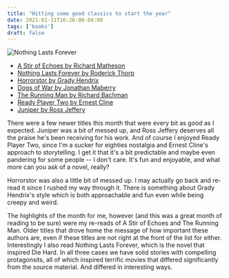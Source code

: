 ```yaml
---
title: "Hitting some good classics to start the year"
date: 2021-01-31T16:26:00-04:00
tags: ['books']
draft: false
---
```


![Nothing Lasts Forever](https://i.gr-assets.com/images/S/compressed.photo.goodreads.com/books/1359366832l/16245510.jpg)

* [A Stir of Echoes by Richard Matheson](https://www.goodreads.com/book/show/33553.A_Stir_of_Echoes)
* [Nothing Lasts Forever by Roderick Thorp](https://www.goodreads.com/book/show/16245510-nothing-lasts-forever)
* [Horrorstor by Grady Hendrix](https://www.goodreads.com/book/show/13129925-horrorst-r)
* [Dogs of War by Jonathan Maberry](https://www.goodreads.com/book/show/29939035-dogs-of-war)
* [The Running Man by Richard Bachman](https://www.goodreads.com/book/show/11607.The_Running_Man)
* [Ready Player Two by Ernest Cline](https://www.goodreads.com/book/show/26082916-ready-player-two)
* [Juniper by Ross Jeffery](https://www.goodreads.com/book/show/49094515-juniper)

There were a few newer titles this month that were every bit as good as I expected. Juniper was a bit of messed up, and Ross Jeffery deserves all the praise he's been receiving for his work. And of course I enjoyed Ready Player Two, since I'm a sucker for eighties nostalgia and Ernest Cline's approach to storytelling. I get it that it's a bit predictable and maybe even pandering for some people -- I don't care. It's fun and enjoyable, and what more can you ask of a novel, really?

Horrorstor was also a little bit of messed up. I may actually go back and re-read it since I rushed my way through it. There is something about Grady Hendrix's style which is both approachable and fun even while being creepy and weird.

The highlights of the month for me, however (and this was a great month of reading to be sure) were my re-reads of A Stir of Echoes and The Running Man. Older titles that drove  home the message of how important these authors are, even if these titles are not right at the front of the list for either. Interestingly I also read Nothing Lasts Forever, which is the novel that inspired Die Hard. In all three cases we have solid stories with compelling protagonsits, all of which inspired terrific movies that differed significantly from the source material. And differed in interesting ways.












